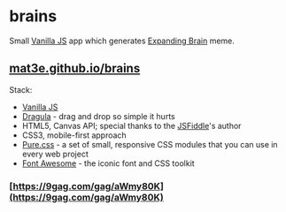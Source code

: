 # brains
Small [Vanilla JS](http://vanilla-js.com/) app which generates [Expanding Brain](http://knowyourmeme.com/memes/expanding-brain) meme.

## [mat3e.github.io/brains](https://mat3e.github.io/brains/)

Stack:

 - [Vanilla JS](http://vanilla-js.com/)
 - [Dragula](https://bevacqua.github.io/dragula/) - drag and drop so simple it hurts
 - HTML5, Canvas API; special thanks to the [JSFiddle](https://jsfiddle.net/AbdiasSoftware/7PRNN/)'s author
 - CSS3, mobile-first approach
 - [Pure.css](http://purecss.io/) - a set of small, responsive CSS modules that you can use in every web project
 - [Font Awesome](http://fontawesome.io/) - the iconic font and CSS toolkit

### [https://9gag.com/gag/aWmy80K](https://9gag.com/gag/aWmy80K)
